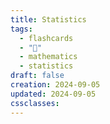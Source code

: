 ```yaml
---
title: Statistics
tags:
  - flashcards
  - "🌱"
  - mathematics
  - statistics
draft: false
creation: 2024-09-05
updated: 2024-09-05
cssclasses: 
---
```

